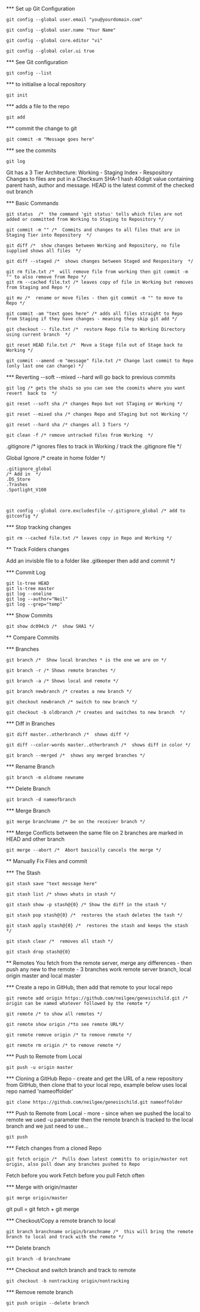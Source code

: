 *** Set up Git Configuration 
 
    git config --global user.email "you@yourdomain.com"
 
    git config --global user.name "Your Name"
 
    git config --global core.editor "vi"
 
    git config --global color.ui true
 
*** See Git configuration 
 
    git config --list
 
***  to initialise a local repository 
 
    git init 
 
***  adds a file to the repo 
 
    git add 
 
*** commit the change to git 
 
    git commit -m "Message goes here" 
 
***  see the commits 
 
    git log 
 
Git has a 3 Tier Architecture:  Working - Staging Index - Respository
Changes to files are put in a Checksum SHA-1 hash 40digit value containing parent hash, author and message.
HEAD is the latest commit of the checked out branch
 
***  Basic Commands  
 
    git status  /*  the command 'git status' tells which files are not added or committed from Working to Staging to Repository */
 
    git commit -m "" /*  Commits and changes to all files that are in Staging Tier into Repository  */
 
    git diff /*  show changes between Working and Repository, no file supplied shows all files  */
 
    git diff --staged /*  shows changes between Staged and Respository  */
 
    git rm file.txt /*  will remove file from working then git commit -m "" to also remove from Repo */
    git rm --cached file.txt /* leaves copy of file in Working but removes from Staging and Repo */
 
    git mv /*  rename or move files - then git commit -m "" to move to Repo */
 
    git commit -am "text goes here" /* adds all files straight to Repo from Staging if they have changes - meaning they skip git add */
 
    git checkout -- file.txt /*  restore Repo file to Working Directory using current branch  */
 
    git reset HEAD file.txt /*  Move a Stage file out of Stage back to Working */
 
    git commit --amend -m "message" file.txt /* Change last commit to Repo (only last one can change) */
 
*** Reverting --soft --mixed --hard will go back to previous commits

    git log /* gets the sha1s so you can see the coomits where you want revert  back to  */
 
    git reset --soft sha /* changes Repo but not STaging or Working */
 
    git reset --mixed sha /* changes Repo and STaging but not Working */
 
    git reset --hard sha /* changes all 3 Tiers */
 
    git clean -f /* remove untracked files from Working  */
 
.gitignore /* ignores files to track in Working / track the .gitignore file */
 
Global Ignore /* create in home folder  */

    .gitignore_global
    /* Add in  */
    .DS_Store
    .Trashes
    .Spotlight_V100
 
 
 
    git config --global core.excludesfile ~/.gitignore_global /* add to gitconfig */
 
*** Stop tracking changes 
 
    git rm --cached file.txt /* leaves copy in Repo and Working */
 
 
** Track Folders changes

Add an invisble file to a folder like .gitkeeper then add and commit */
 
*** Commit Log

    git ls-tree HEAD
    git ls-tree master
    git log --oneline
    git log --author="Neil"
    git log --grep="temp"
 
*** Show Commits 
 
    git show dc094cb /*  show SHA1 */
 
** Compare Commits

*** Branches
 
    git branch /*  Show local branches * is the one we are on */
 
    git branch -r /* Shows remote branches */
 
    git branch -a /* Shows local and remote */
 
    git branch newbranch /* creates a new branch */
 
    git checkout newbranch /* switch to new branch */
 
    git checkout -b oldbranch /* creates and switches to new branch  */
 
 
*** Diff in Branches 
 
    git diff master..otherbranch /*  shows diff */
 
    git diff --color-words master..otherbranch /*  shows diff in color */
 
    git branch --merged /*  shows any merged branches */
 
*** Rename Branch 
 
    git branch -m oldname newname
 
*** Delete  Branch 
 
    git branch -d nameofbranch
 
*** Merge Branch  
 
    git merge branchname /* be on the receiver branch */
 
*** Merge Conflicts between the same file on 2 branches are marked in HEAD and other branch 
 
    git merge --abort /*  Abort basically cancels the merge */
 
** Manually Fix Files and commit

*** The Stash
 
    git stash save "text message here"
 
    git stash list /* shows whats in stash */
 
    git stash show -p stash@{0} /* Show the diff in the stash */
 
    git stash pop stash@{0} /*  restores the stash deletes the tash */
 
    git stash apply stash@{0} /*  restores the stash and keeps the stash */
 
    git stash clear /*  removes all stash */
 
    git stash drop stash@{0}
 
** Remotes
You fetch from the remote server, merge any differences - then push any new to the remote - 3 branches work remote server branch, local origin master and local master

*** Create a repo in GitHub, then add that remote to your local repo
 
    git remote add origin https://github.com/neilgee/genesischild.git /*  origin can be named whatever followed by the remote */
 
    git remote /* to show all remotes */
 
    git remote show origin /*to see remote URL*/
 
    git remote remove origin /* to remove remote */
 
    git remote rm origin /* to remove remote */
 
*** Push to Remote from Local 
 
    git push -u origin master
 
*** Cloning a GitHub Repo - create and get the URL of a new repository from GitHub, then clone that to your local repo, example below uses local repo named 'nameoffolder' 
 
    git clone https://github.com/neilgee/genesischild.git nameoffolder
 
*** Push to Remote from Local - more - since when we pushed the local to remote we used -u parameter then the remote branch is tracked to the local branch and we just need to use... 
 
    git push
 
*** Fetch changes from a cloned Repo 
 
    git fetch origin /*  Pulls down latest committs to origin/master not origin, also pull down any branches pushed to Repo

Fetch before you work
Fetch before you pull
Fetch often
 
*** Merge with origin/master 
 
    git merge origin/master
 
git pull = git fetch + git merge

*** Checkout/Copy a remote branch to local
 
    git branch branchname origin/branchname /*  this will bring the remote branch to local and track with the remote */
 
*** Delete branch 
 
    git branch -d branchname
 
*** Checkout and switch branch and track to remote 
 
    git checkout -b nontracking origin/nontracking
 
*** Remove remote branch 
 
    git push origin --delete branch

